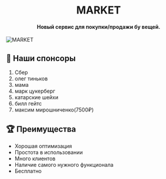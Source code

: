 <h1 align="center">
    MARKET
</h1>

<h4 align="center">
    Новый сервис для покупки/продажи бу вещей.
</h4>

![MARKET](https://ibb.co/C38hkZGr")

## 🤖 **Наши спонсоры**

1. Сбер
2. олег тиньков
3. мама
4. марк цукерберг
5. катарские шейхи
6. билл гейтс
7. максим мирошниченко(7500₽)

## 🏆 **Преимущества**

- Хорошая оптимизация <br />
- Простота в использовании
- Много клиентов
- Наличие самого нужного функционала
- Бесплатно


